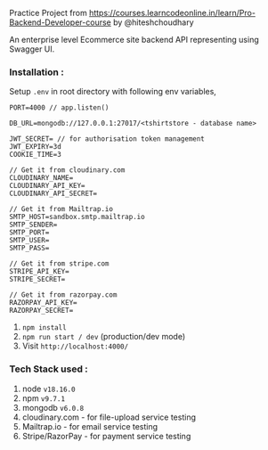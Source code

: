 Practice Project from https://courses.learncodeonline.in/learn/Pro-Backend-Developer-course by @hiteshchoudhary

An enterprise level Ecommerce site backend API representing using Swagger UI. 

### Installation :

Setup `.env` in root directory with following env variables,
```
PORT=4000 // app.listen() 

DB_URL=mongodb://127.0.0.1:27017/<tshirtstore - database name>

JWT_SECRET= // for authorisation token management
JWT_EXPIRY=3d 
COOKIE_TIME=3

// Get it from cloudinary.com
CLOUDINARY_NAME=
CLOUDINARY_API_KEY=
CLOUDINARY_API_SECRET=

// Get it from Mailtrap.io
SMTP_HOST=sandbox.smtp.mailtrap.io
SMTP_SENDER=
SMTP_PORT=
SMTP_USER=
SMTP_PASS=

// Get it from stripe.com
STRIPE_API_KEY=
STRIPE_SECRET=

// Get it from razorpay.com
RAZORPAY_API_KEY=
RAZORPAY_SECRET=
```

1. `npm install`
2. `npm run start / dev` (production/dev mode)
3. Visit `http://localhost:4000/`

### Tech Stack used :
1. node `v18.16.0`
2. npm `v9.7.1`
3. mongodb `v6.0.8`
4. cloudinary.com - for file-upload service testing 
5. Mailtrap.io - for email service testing
6. Stripe/RazorPay - for payment service testing
